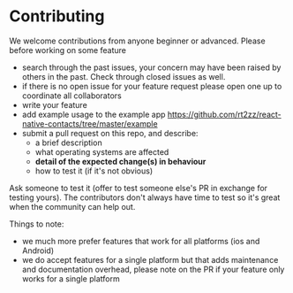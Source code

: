 # Contributing

We welcome contributions from anyone beginner or advanced. Please before working on some feature

* search through the past issues, your concern may have been raised by others in the past. Check through
closed issues as well.
* if there is no open issue for your feature request please open one up to coordinate all collaborators
* write your feature
* add example usage to the example app https://github.com/rt2zz/react-native-contacts/tree/master/example
* submit a pull request on this repo, and describe:
  * a brief description
  * what operating systems are affected
  * **detail of the expected change(s) in behaviour**
  * how to test it (if it's not obvious)
  
Ask someone to test it (offer to test someone else's PR in exchange for testing yours). The contributors don't always have time to test so it's great when the community can help out.

Things to note:

* we much more prefer features that work for all platforms (ios and Android)
* we do accept features for a single platform but that adds maintenance and documentation overhead,
please note on the PR if your feature only works for a single platform
